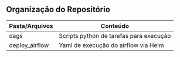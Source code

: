 ## Organização do Repositório

| Pasta/Arquivos | Conteúdo |
| ------ | ------ |
| dags | Scripts python de tarefas para execução |
| deploy_airflow | Yaml de execução do airflow via Helm |